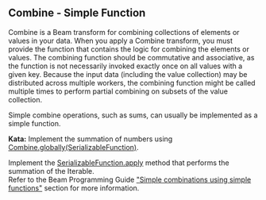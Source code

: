 <!--
  ~  Licensed to the Apache Software Foundation (ASF) under one
  ~  or more contributor license agreements.  See the NOTICE file
  ~  distributed with this work for additional information
  ~  regarding copyright ownership.  The ASF licenses this file
  ~  to you under the Apache License, Version 2.0 (the
  ~  "License"); you may not use this file except in compliance
  ~  with the License.  You may obtain a copy of the License at
  ~
  ~      http://www.apache.org/licenses/LICENSE-2.0
  ~
  ~  Unless required by applicable law or agreed to in writing, software
  ~  distributed under the License is distributed on an "AS IS" BASIS,
  ~  WITHOUT WARRANTIES OR CONDITIONS OF ANY KIND, either express or implied.
  ~  See the License for the specific language governing permissions and
  ~  limitations under the License.
  -->

Combine - Simple Function
-------------------------

Combine is a Beam transform for combining collections of elements or values in your data. When you
apply a Combine transform, you must provide the function that contains the logic for combining the
elements or values. The combining function should be commutative and associative, as the function
is not necessarily invoked exactly once on all values with a given key. Because the input data
(including the value collection) may be distributed across multiple workers, the combining function
might be called multiple times to perform partial combining on subsets of the value collection.

Simple combine operations, such as sums, can usually be implemented as a simple function.

**Kata:** Implement the summation of numbers using
[Combine.globally(SerializableFunction)](https://beam.apache.org/releases/javadoc/current/org/apache/beam/sdk/transforms/SerializableFunction.html).

<div class="hint">
  Implement the
  <a href="https://beam.apache.org/releases/javadoc/current/org/apache/beam/sdk/transforms/SerializableFunction.html#apply-InputT-">
    SerializableFunction.apply</a> method that performs the summation of the Iterable.
</div>

<div class="hint">
  Refer to the Beam Programming Guide
  <a href="https://beam.apache.org/documentation/programming-guide/#simple-combines">
    "Simple combinations using simple functions"</a> section for more information.
</div>
